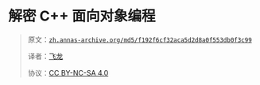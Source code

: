 # 解密 C++ 面向对象编程

> 原文：[`zh.annas-archive.org/md5/f192f6cf32aca5d2d8a0f553db0f3c99`](https://zh.annas-archive.org/md5/f192f6cf32aca5d2d8a0f553db0f3c99)
> 
> 译者：[飞龙](https://github.com/wizardforcel)
> 
> 协议：[CC BY-NC-SA 4.0](http://creativecommons.org/licenses/by-nc-sa/4.0/)